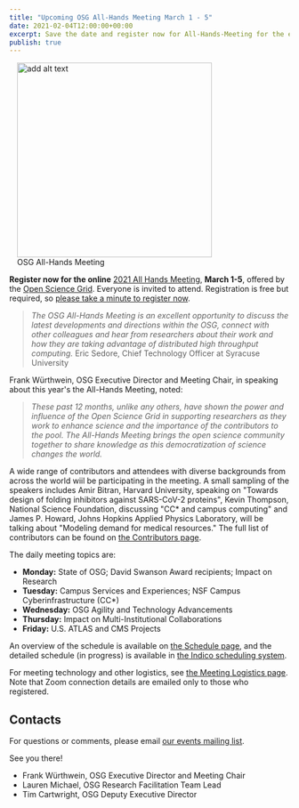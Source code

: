 ```yaml
---
title: "Upcoming OSG All-Hands Meeting March 1 - 5" 
date: 2021-02-04T12:00:00+00:00
excerpt: Save the date and register now for All-Hands-Meeting for the eopportunity to discuss the latest OSG developments and hear from researchers about their work and how they are taking advantage of distributed high throughput computing.
publish: true
--- 
```


<figure class="figure float-right" style="margin-left: 1em">
  <img src="{{site.baseurl}}/images/news/All-Hands-Meeting2.png" class="figure-img img-fluid rounded" alt="add alt text" width="350px">
  <figcaption class="figure-caption">OSG All-Hands Meeting<br/></figcaption>
</figure>


**Register now for the online** <a href="https://indico.fnal.gov/event/47040/registrations/2899/" target="_blank">2021 All Hands Meeting</a>, **March 1-5**, offered by the <a href="https://openscience.org/" target="_blank">Open Science Grid</a>. Everyone is invited to attend. Registration is free but required, so
[please take a minute to register now](https://indico.fnal.gov/event/47040/registrations/2899/).

> *The OSG All-Hands Meeting is an excellent opportunity to discuss the latest developments and directions within the OSG, connect with other colleagues and       hear from researchers about their work and how they are taking advantage of distributed high throughput computing.* 
  Eric Sedore, Chief Technology Officer at Syracuse University

  Frank Würthwein, OSG Executive Director and Meeting Chair, in speaking about this year's the All-Hands Meeting, noted: 

> *These past 12 months, unlike any others, have shown the power and influence of the Open Science Grid in supporting researchers as they work to enhance           science and the importance of the contributors to the pool. The All-Hands Meeting brings the open science community together to share knowledge as this           democratization of science changes the world.* 

A wide range of contributors and attendees with diverse backgrounds from across the world wiil be participating in the meeting. A small sampling of the speakers includes Amir Bitran, Harvard University, speaking on "Towards design of folding inhibitors against SARS-CoV-2 proteins", Kevin Thompson, National Science Foundation, discussing "CC* and campus computing" and James P. Howard, Johns Hopkins Applied Physics Laboratory, will be talking about "Modeling demand for medical resources." The full list of contributors can be found on [the Contributors page](https://indico.fnal.gov/event/47040/contributions/).

The daily meeting topics are:

* **Monday:** State of OSG; David Swanson Award recipients; Impact on Research
* **Tuesday:** Campus Services and Experiences; NSF Campus Cyberinfrastructure (CC*)
* **Wednesday:** OSG Agility and Technology Advancements
* **Thursday:** Impact on Multi-Institutional Collaborations
* **Friday:** U.S. ATLAS and CMS Projects

An overview of the schedule is available on [the Schedule page](schedule.md),
and the detailed schedule (in progress) is available in
[the Indico scheduling system](https://indico.fnal.gov/event/47040/timetable/).

For meeting technology and other logistics, see
[the Meeting Logistics page](technology.md).
Note that Zoom connection details are emailed only to those who registered.


## Contacts

For questions or comments, please email
[our events mailing list](mailto:events@opensciencegrid.org).

See you there!

* Frank Würthwein, OSG Executive Director and Meeting Chair
* Lauren Michael, OSG Research Facilitation Team Lead
* Tim Cartwright, OSG Deputy Executive Director



